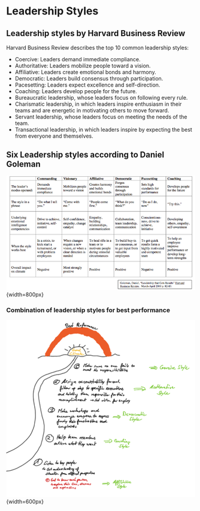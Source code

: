 # Leadership Styles

## Leadership styles by Harvard Business Review

Harvard Business Review describes the top 10 common leadership styles:

* Coercive: Leaders demand immediate compliance.
* Authoritative: Leaders mobilize people toward a vision.
* Affiliative: Leaders create emotional bonds and harmony.
* Democratic: Leaders build consensus through participation.
* Pacesetting: Leaders expect excellence and self-direction.
* Coaching: Leaders develop people for the future.
* Bureaucratic leadership, whose leaders focus on following every rule.
* Charismatic leadership, in which leaders inspire enthusiasm in their teams and are energetic in motivating others to move forward.
* Servant leadership, whose leaders focus on meeting the needs of the team.
* Transactional leadership, in which leaders inspire by expecting the best from everyone and themselves.

## Six Leadership styles according to Daniel Goleman

![Six Leadership Styles](../assets/six-leadership-styles.png){width=800px}

### Combination of leadership styles for best performance

![Combination of Leadership styles](../assets/leadership-styles-combination.png){width=600px}

